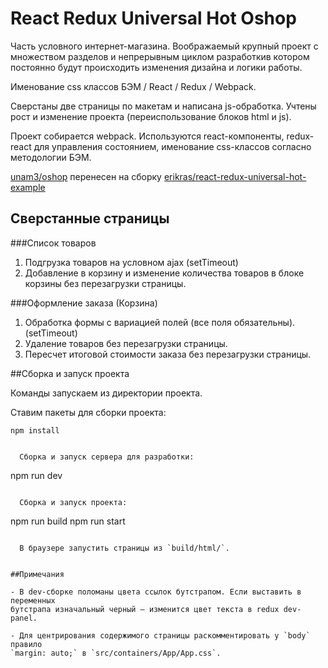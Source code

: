 # React Redux Universal Hot Oshop

  Часть условного интернет-магазина. Воображаемый крупный проект с множеством
разделов и непрерывным циклом разработкив котором постоянно будут происходить
изменения дизайна и логики работы.

  Именование css классов БЭМ / React / Redux / Webpack.

  Сверстаны две страницы по макетам и написана js-обработка. Учтены рост и
изменение проекта (переиспользование блоков html и js).

  Проект собирается webpack. Используются react-компоненты, redux-react для
управления состоянием, именование css-классов согласно методологии БЭМ.
  
  <a href="https://github.com/unam3/oshop">unam3/oshop</a> перенесен на сборку <a href="https://github.com/erikras/react-redux-universal-hot-example">
erikras/react-redux-universal-hot-example</a>

## Сверстанные страницы
###Список товаров
1. Подгрузка товаров на условном ajax (setTimeout)
2. Добавление в корзину и изменение количества товаров в блоке корзины без перезагрузки страницы.

###Оформление заказа (Корзина)
1. Обработка формы с вариацией полей (все поля обязательны). (setTimeout)
2. Удаление товаров без перезагрузки страницы.
3. Пересчет итоговой стоимости заказа без перезагрузки страницы.


##Сборка и запуск проекта

  Команды запускаем из директории проекта.


  Ставим пакеты для сборки проекта:
```
npm install


  Сборка и запуск сервера для разработки:
```
npm run dev
```

  Сборка и запуск проекта:
```
npm run build
npm run start
```

  В браузере запустить страницы из `build/html/`.


##Примечания

- В dev-сборке поломаны цвета ссылок бутстрапом. Если выставить в переменных
бутстрапа изначальный черный — изменится цвет текста в redux dev-panel.

- Для центрирования содержимого страницы раскомментировать у `body` правило
`margin: auto;` в `src/containers/App/App.css`.
